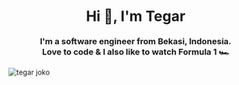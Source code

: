 <h1 align="center">Hi 👋, I'm Tegar</h1>
<h3 align="center">I'm a software engineer from Bekasi, Indonesia.<br>
Love to code & I  also like to watch Formula 1 🏎</h3>

<img align="center" src="https://github-readme-stats.vercel.app/api/top-langs?username=tegarjoko&count_private=true&show_icons=true&locale=en&layout=compact&theme=dark#gh-dark-mode-only" alt="tegar joko"/>
</p>

